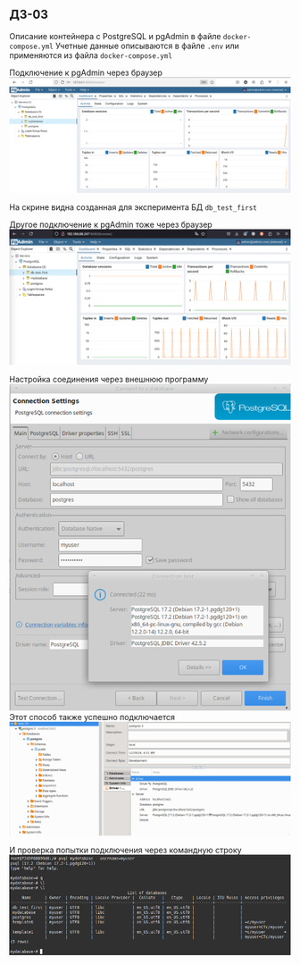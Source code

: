## ДЗ-03

Описание контейнера с PostgreSQL и pgAdmin в файле `docker-compose.yml`
Учетные данные описываются в файле `.env` или применяются из файла `docker-compose.yml`

Подключение к pgAdmin через браузер
![scheme](./.doc/web-client.png)

На скрине видна созданная для эксперимента БД `db_test_first`

Другое подключение к pgAdmin тоже через браузер
![scheme](./.doc/web-client-2.png)

Настройка соединения через внешнюю программу
![scheme](./.doc/app.png)
Этот способ также успешно подключается
![scheme](./.doc/app-ok.png)

И проверка попытки подключения через командную строку
![scheme](./.doc/terminal.png)